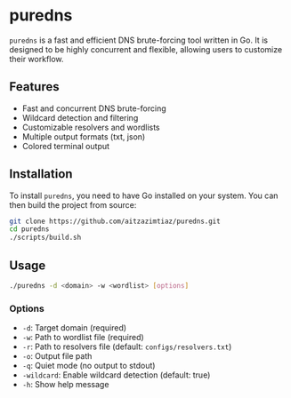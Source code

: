 # puredns

`puredns` is a fast and efficient DNS brute-forcing tool written in Go. It is designed to be highly concurrent and flexible, allowing users to customize their workflow.

## Features

- Fast and concurrent DNS brute-forcing
- Wildcard detection and filtering
- Customizable resolvers and wordlists
- Multiple output formats (txt, json)
- Colored terminal output

## Installation

To install `puredns`, you need to have Go installed on your system. You can then build the project from source:

```bash
git clone https://github.com/aitzazimtiaz/puredns.git
cd puredns
./scripts/build.sh
```

## Usage

```bash
./puredns -d <domain> -w <wordlist> [options]
```

### Options

- `-d`: Target domain (required)
- `-w`: Path to wordlist file (required)
- `-r`: Path to resolvers file (default: `configs/resolvers.txt`)
- `-o`: Output file path
- `-q`: Quiet mode (no output to stdout)
- `-wildcard`: Enable wildcard detection (default: true)
- `-h`: Show help message

